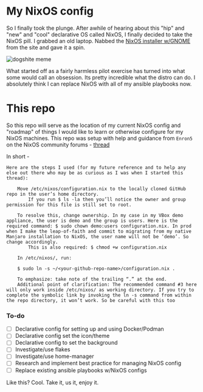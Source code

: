 # My NixOS config
So I finally took the plunge. After awhile of hearing about this "hip" and "new" and "cool" declarative OS called NixOS, I finally decided to take the NixOS pill. I grabbed an old laptop. Nabbed the [NixOS installer w/GNOME](https://channels.nixos.org/nixos-24.05/latest-nixos-gnome-x86_64-linux.iso) from the site and gave it a spin.

![dogshite meme](./assets/bottom_tier_meme.jpgbottom_tier_meme.jpg)

What started off as a fairly harmless pilot exercise has turned into what some would call an obsession. Its pretty incredible what the distro can do. I absolutely think I can replace NixOS with all of my ansible playbooks now.

# This repo
So this repo will serve as the location of my current NixOS config and "roadmap" of things I would like to learn or otherwise configure for my NixOS machines. This repo was setup with help and guidance from `Enron5` on the NixOS community forums - [thread](https://discourse.nixos.org/t/using-git-to-handle-and-manage-configuration-nix/38337/4)

In short - 
```
Here are the steps I used (for my future reference and to help any else out there who may be as curious as I was when I started this thread):

    Move /etc/nixos/configuration.nix to the locally cloned GitHub repo in the user’s home directory.
        If you run $ ls -la then you’ll notice the owner and group permission for this file is still set to root.

    To resolve this, change ownership. In my case in my VBox demo appliance, the user is demo and the group is users. Here is the required command: $ sudo chown demo:users configuration.nix. In prod when I make the leap-of-faith and commit to migrating from my native Manjaro installation to NixOS, the user name will not be ‘demo’. So change accordingly.
        This is also required: $ chmod +w configuration.nix

    In /etc/nixos/, run:

    $ sudo ln -s ~/<your-github-repo-name>/configuration.nix .

    To emphasize: take note of the trailing “.” at the end.
    Additional point of clarification: The recommended command #3 here will only work inside /etc/nixos/ as working directory. If you try to complete the symbolic link by invoking the ln -s command from within the repo directory, it won’t work. So be careful with this too
```

### To-do

- [ ] Declarative config for setting up and using Docker/Podman
- [ ] Declarative config set the icon/theme
- [ ] Declarative config to set the background
- [ ] Investigate/use flakes
- [ ] Investigate/use home-manager
- [ ] Research and implement best practice for managing NixOS config
- [ ] Replace existing ansible playbooks w/NixOS configs

Like this? Cool. Take it, us it, enjoy it. 
